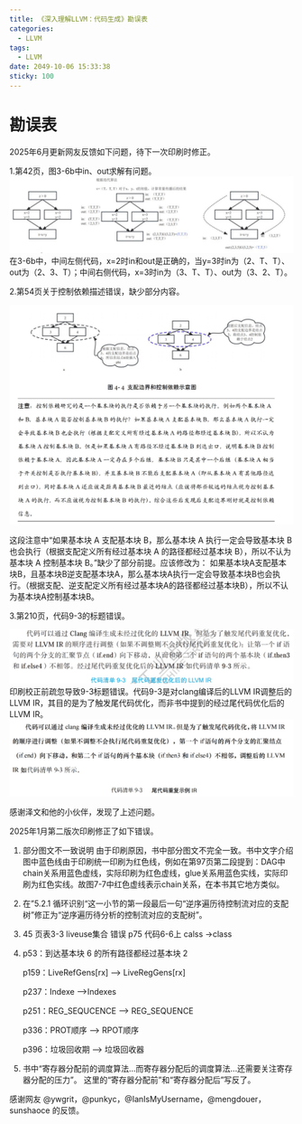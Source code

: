 ```yaml
---
title: 《深入理解LLVM：代码生成》勘误表
categories:
  - LLVM
tags:
  - LLVM
date: 2049-10-06 15:33:38
sticky: 100
---
```

# 勘误表

2025年6月更新网友反馈如下问题，待下一次印刷时修正。

1.第42页，图3-6b中in、out求解有问题。
![](llvm-cg-errata/17499581954471.jpg)
在3-6b中，中间左侧代码，x=2时in和out是正确的，当y=3时in为（2、T、T）、out为（2、3、T）；中间右侧代码，x=3时in为（3、T、T）、out为（3、2、T）。

2.第54页关于控制依赖描述错误，缺少部分内容。

![](llvm-cg-errata/17499581411514.jpg)

这段注意中“如果基本块 A 支配基本块 B，那么基本块 A 执行一定会导致基本块 B 也会执行（根据支配定义所有经过基本块 A 的路径都经过基本块 B），所以不认为基本块 A 控制基本块 B。”缺少了部分前提。应该修改为：
如果基本块A支配基本块B，且基本块B逆支配基本块A，那么基本块A执行一定会导致基本块B也会执行。（根据支配、逆支配定义所有经过基本块A的路径都经过基本块B），所以不认为基本块A控制基本块B。


3.第210页，代码9-3的标题错误。

![](llvm-cg-errata/17499583960826.jpg)
印刷校正前疏忽导致9-3标题错误。代码9-3是对clang编译后的LLVM IR调整后的LLVM IR，其目的是为了触发尾代码优化，而非书中提到的经过尾代码优化后的LLVM IR。
![](llvm-cg-errata/17499584262522.jpg)

感谢泽文和他的小伙伴，发现了上述问题。

2025年1月第二版次印刷修正了如下错误。

1. 部分图文不一致说明
由于印刷原因，书中部分图文不完全一致。书中文字介绍图中蓝色线由于印刷统一印刷为红色线，例如在第97页第二段提到：DAG中chain关系用蓝色虚线，实际印刷为红色虚线，glue关系用蓝色实线，实际印刷为红色实线。故图7-7中红色虚线表示chain关系，在本书其它地方类似。

2. 在”5.2.1 循环识别“这一小节的第一段最后一句“逆序遍历待控制流对应的支配树”修正为“逆序遍历待分析的控制流对应的支配树”。

3. 45 页表3-3 liveuse集合 错误
   p75 代码6-6上 calss ->class
4. p53：到达基本块 6 的所有路径都经过基本块 2

    p159：LiveRefGens[rx] --> LiveRegGens[rx]

    p237：Indexe -->Indexes

     p251：REG_SEQUCENCE --> REG_SEQUENCE

     p336：PROT顺序 --> RPOT顺序

    p396：垃圾回收期 --> 垃圾回收器

5. 书中“寄存器分配前的调度算法...而寄存器分配后的调度算法...还需要关注寄存器分配的压力”。
这里的“寄存器分配前”和“寄存器分配后”写反了。

感谢网友 @ywgrit，@punkyc，@IanIsMyUsername，@mengdouer，sunshaoce 的反馈。
<!-- more -->
